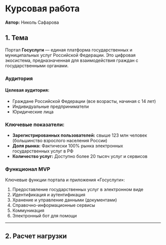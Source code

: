 # Курсовая работа  
**Автор:** Николь Сафарова

## 1. Тема  
Портал **Госуслуги** — единая платформа государственных и муниципальных услуг Российской Федерации. Это цифровая экосистема, предназначенная для взаимодействия граждан с государственными органами.


### Аудитория

#### Целевая аудитория:
- Граждане Российской Федерации (все возрасты, начиная с 14 лет) 
- Индивидуальные предприниматели  
- Юридические лица  

### Ключевые показатели:
- **Зарегистрированных пользователей:** свыше 123 млн человек (большинство взрослого населения России)  
- **Доля рынка:** Фактически 100% рынка электронных государственных услуг в РФ 
- **Количество услуг:** Доступно более 20 тысяч услуг и сервисов

### Функционал MVP

Ключевые функции портала и приложения «Госуслуги»:

 1. Предоставление государственных услуг в электронном виде
 2. Идентификация и аутентификация
 3. Хранение и управление данными (документами)
 4. Справочно-информационные сервисы
 5. Коммуникация
 6. Электронный бот для помощи
---

## 2. Расчет нагрузки
